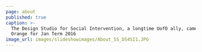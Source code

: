 ```yaml
---
page: about
published: true
caption: >-
  The Design Studio for Social Intervention, a longtime UofO ally, came to
  Orange for Jan Term 2016
image_url: images/slideshowimages/About_SS_DS4SI1.JPG
---
```


